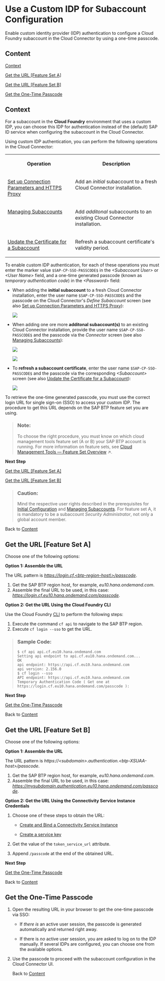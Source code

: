 <!-- loio202261235a204db5ba0b35bbaa6d40ff -->

# Use a Custom IDP for Subaccount Configuration

Enable custom identity provider \(IDP\) authentication to configure a Cloud Foundry subaccount in the Cloud Connector by using a one-time passcode.



<a name="loio202261235a204db5ba0b35bbaa6d40ff__content"/>

## Content

[Context](use-a-custom-idp-for-subaccount-configuration-2022612.md#loio202261235a204db5ba0b35bbaa6d40ff__context)

[Get the URL \[Feature Set A\]](use-a-custom-idp-for-subaccount-configuration-2022612.md#loio202261235a204db5ba0b35bbaa6d40ff__fsa)

[Get the URL \[Feature Set B\]](use-a-custom-idp-for-subaccount-configuration-2022612.md#loio202261235a204db5ba0b35bbaa6d40ff__fsb)

[Get the One-Time Passcode](use-a-custom-idp-for-subaccount-configuration-2022612.md#loio202261235a204db5ba0b35bbaa6d40ff__pass)



<a name="loio202261235a204db5ba0b35bbaa6d40ff__context"/>

## Context

For a subaccount in the **Cloud Foundry** environment that uses a custom IDP, you can choose this IDP for authentication instead of the \(default\) SAP ID service when configuring the subaccount in the Cloud Connector.

Using custom IDP authentication, you can perform the following operations in the Cloud Connector:


<table>
<tr>
<th valign="top">

Operation

</th>
<th valign="top">

Description

</th>
</tr>
<tr>
<td valign="top">

[Set up Connection Parameters and HTTPS Proxy](initial-configuration-db9170a.md#loiodb9170a7d97610148537d5a84bf79ba2__configure_proxy)

</td>
<td valign="top">

Add an *initial* subaccount to a fresh Cloud Connector installation.

</td>
</tr>
<tr>
<td valign="top">

[Managing Subaccounts](managing-subaccounts-f16df12.md)

</td>
<td valign="top">

Add *additonal* subaccounts to an existing Cloud Connector installation.

</td>
</tr>
<tr>
<td valign="top">

[Update the Certificate for a Subaccount](update-the-certificate-for-a-subaccount-071708a.md)

</td>
<td valign="top">

Refresh a subaccount certificate's validity period.

</td>
</tr>
</table>

To enable custom IDP authentication, for each of these operations you must enter the marker value `$SAP-CP-SSO-PASSCODE$` in the *<Subaccount User\>* or *<User Name\>* field, and a one-time generated passcode \(known as *temporary authentication code*\) in the *<Password\>* field:

-   When adding the **initial subaccount** to a fresh Cloud Connector installation, enter the user name `$SAP-CP-SSO-PASSCODE$` and the passcode on the Cloud Connector's *Define Subaccount* screen \(see also [Set up Connection Parameters and HTTPS Proxy](initial-configuration-db9170a.md#loiodb9170a7d97610148537d5a84bf79ba2__configure_proxy)\):

    ![](images/SCC_InitialConfig_-_DefineCustomIDP_InitialSubaccount_a4ac4b4.png)

-   When adding one ore more **additonal subaccount\(s\)** to an existing Cloud Connector installation, provide the user name `$SAP-CP-SSO-PASSCODE$` and the passcode via the *Connector* screen \(see also [Managing Subaccounts](managing-subaccounts-f16df12.md)\):

    ![](images/SCC_InitialConfig_-_DefineCustomIDP_SubaccountDashboard_bfcb0cb.png)

    ![](images/SCC_InitialConfig_-_DefineCustomIDP_SubaccountDashboard_-_AddSubaccount_bdae995.png)

-   To **refresh a subaccount certificate**, enter the user name `$SAP-CP-SSO-PASSCODE$` and the passcode via the corresponding *<Subaccount\>* screen \(see also [Update the Certificate for a Subaccount](update-the-certificate-for-a-subaccount-071708a.md)\):

    ![](images/SCC_InitialConfig_-_DefineCustomIDP_RefreshCertificate_8f2a4f9.png)


To retrieve the one-time generated passcode, you must use the correct login URL for single sign-on \(SSO\) to access your custom IDP. The procedure to get this URL depends on the SAP BTP feature set you are using.

> ### Note:  
> To choose the right procedure, you must know on which cloud management tools feature set \(A or B\) your SAP BTP account is running. For more information on feature sets, see [Cloud Management Tools — Feature Set Overview](https://help.sap.com/viewer/65de2977205c403bbc107264b8eccf4b/Cloud/en-US/caf4e4e23aef4666ad8f125af393dfb2.html "Cloud management tools represent the group of technologies designed for managing SAP BTP.") :arrow_upper_right:.

**Next Step**

[Get the URL \[Feature Set A\]](use-a-custom-idp-for-subaccount-configuration-2022612.md#loio202261235a204db5ba0b35bbaa6d40ff__fsa)

[Get the URL \[Feature Set B\]](use-a-custom-idp-for-subaccount-configuration-2022612.md#loio202261235a204db5ba0b35bbaa6d40ff__fsb)

> ### Caution:  
> Mind the respective user rights described in the prerequisites for [Initial Configuration](initial-configuration-db9170a.md#loiodb9170a7d97610148537d5a84bf79ba2__prereq) and [Managing Subaccounts](managing-subaccounts-f16df12.md). For feature set A, it is mandatory to be a subaccount *Security Administrator*, not only a global account member.

Back to [Content](use-a-custom-idp-for-subaccount-configuration-2022612.md#loio202261235a204db5ba0b35bbaa6d40ff__content)



<a name="loio202261235a204db5ba0b35bbaa6d40ff__fsa"/>

## Get the URL \[Feature Set A\]

Choose one of the following options:

**Option 1: Assemble the URL**

The URL pattern is *https://login.cf.<btp-region-host\>/passcode*.

1.  Get the SAP BTP region host, for example, *eu10.hana.ondemand.com*.
2.  Assemble the final URL to be used, in this case: *https://login.cf.eu10.hana.ondemand.com/passcode*.

**Option 2: Get the URL Using the Cloud Foundry CLI**

Use the Cloud Foundry [CLI](https://docs.cloudfoundry.org/cf-cli/) to perform the following steps:

1.  Execute the command `cf api` to navigate to the SAP BTP region.
2.  Execute `cf login --sso` to get the URL.

> ### Sample Code:  
> ```
> $ cf api api.cf.eu10.hana.ondemand.com
> Setting api endpoint to api.cf.eu10.hana.ondemand.com...
> OK
> api endpoint: https://api.cf.eu10.hana.ondemand.com
> api version: 2.156.0
> $ cf login --sso
> API endpoint: https://api.cf.eu10.hana.ondemand.com
> Temporary Authentication Code ( Get one at https://login.cf.eu10.hana.ondemand.com/passcode ):
> ```

**Next Step** 

[Get the One-Time Passcode](use-a-custom-idp-for-subaccount-configuration-2022612.md#loio202261235a204db5ba0b35bbaa6d40ff__pass)

Back to [Content](use-a-custom-idp-for-subaccount-configuration-2022612.md#loio202261235a204db5ba0b35bbaa6d40ff__content)



<a name="loio202261235a204db5ba0b35bbaa6d40ff__fsb"/>

## Get the URL \[Feature Set B\]

Choose one of the following options:

**Option 1: Assemble the URL**

The URL pattern is *https://<subdomain\>.authentication.<btp-XSUAA-host\>/passcode*.

1.  Get the SAP BTP region host, for example, *eu10.hana.ondemand.com*.
2.  Assemble the final URL to be used, in this case: *https://mysubdomain.authentication.eu10.hana.ondemand.com/passcode*.

**Option 2: Get the URL Using the Connectivity Service Instance Credentials**

1.  Choose one of these steps to obtain the URL:
    -   [Create and Bind a Connectivity Service Instance](create-and-bind-a-connectivity-service-instance-a2b88cf.md) 

    -   [Create a service key](https://docs.cloudfoundry.org/devguide/services/service-keys.html)


2.  Get the value of the `token_service_url` attribute.
3.  Append `/passcode` at the end of the obtained URL.

**Next Step** 

[Get the One-Time Passcode](use-a-custom-idp-for-subaccount-configuration-2022612.md#loio202261235a204db5ba0b35bbaa6d40ff__pass)

Back to [Content](use-a-custom-idp-for-subaccount-configuration-2022612.md#loio202261235a204db5ba0b35bbaa6d40ff__content)



<a name="loio202261235a204db5ba0b35bbaa6d40ff__pass"/>

## Get the One-Time Passcode

1.  Open the resulting URL in your browser to get the one-time passcode via SSO:
    -   If *there is* an active user session, the passcode is generated automatically and returned right away.

    -   If there is *no* active user session, you are asked to log on to the IDP manually. If several IDPs are configured, you can choose one from the available options.

2.  Use the passcode to proceed with the subaccount configuration in the Cloud Connector UI.

    Back to [Content](use-a-custom-idp-for-subaccount-configuration-2022612.md#loio202261235a204db5ba0b35bbaa6d40ff__content)


